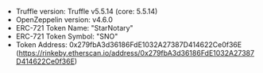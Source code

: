 * Truffle version: Truffle v5.5.14 (core: 5.5.14) 
* OpenZeppelin version:  v4.6.0
* ERC-721 Token Name: "StarNotary"
* ERC-721 Token Symbol: "SNO"
* Token Address: 0x279fbA3d36186FdE1032A27387D414622Ce0f36E
(https://rinkeby.etherscan.io/address/0x279fbA3d36186FdE1032A27387D414622Ce0f36E)